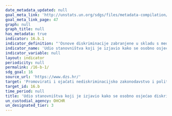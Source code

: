 ```yaml
---
date_metadata_updated: null
goal_meta_link: 'http://unstats.un.org/sdgs/files/metadata-compilation/Metadata-Goal-16.pdf'
goal_meta_link_page: 47
graph: null
graph_title: null
has_metadata: true
indicator: 16.b.1
indicator_definition: "'Osnove diskriminacije zabranjene u skladu s međunarodnim zakonima o ljudskim pravima, sadržani u Općoj deklaraciji o ljudskim pravima iz 1948. godine, a koji su naknadno razrađeni međunarodnim mehanizmima zaštite ljudskih prava, uključuju etničku pripadnost, spol, dob, dohodak, geografsku lokaciju, invaliditet, vjeroispovijest, migracijski status ili status raseljenosti, građanski status, seksualnu orijentaciju i rodni identitet. Dok su neke osnove zajedničke svim zemljama i slijede standardne definicije, kao što su spol, dob ili invaliditet, precizne kategorije koje treba uključiti u osnove poput etničke pripadnosti, zemljopisnog položaja i vjeroispovijesti razlikuju se ovisno o nacionalnim specifičnostima i trebaju se utvrditi u participativnom procesu na nacionalnoj razini. Pokazatelj se izračunava kao postotak osoba koji je izjavio kako se osobno osjećao diskriminiranim ili uznemiravanim u proteklih 12 mjeseci na temelju razloga diskriminacije zabranjenih prema međunarodnoj pravnoj osnovi o ljudskim pravima. To će se računati pomoću rezultata sveobuhvatnih anketa, s tehnikama imputacije, procjene i utežavanja podataka kako bi se osiguralo reprezentativni uzorak i pouzdanost podataka.'"
indicator_name: 'Udio stanovništva koji je izjavio kako se osobno osjećao diskriminiranim ili uznemiravanim u proteklih 12 mjeseci na temelju razloga diskriminacije zabranjenih prema međunarodnoj pravnoj osnovi o ljudskim pravima'
indicator_variable: null
layout: indicator
periodicity: null
permalink: /16-b-1/
sdg_goal: 16
source_url: 'https://www.dzs.hr/'
target: 'Promovirati i ojačati nediskriminacijsko zakonodavstvo i politike za održivi razvoj. '
target_id: 16.b
time_period: null
title: 'Udio stanovništva koji je izjavio kako se osobno osjećao diskriminiranim ili uznemiravanim u proteklih 12 mjeseci na temelju razloga diskriminacije zabranjenih prema međunarodnoj pravnoj osnovi o ljudskim pravima'
un_custodial_agency: OHCHR
un_designated_tier: 3
---
```

